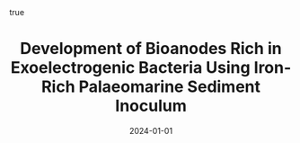 ---
id: ait-ittoDevelopmentBioanodesRich2024
title: Development of Bioanodes Rich in Exoelectrogenic Bacteria Using Iron-Rich Palaeomarine
  Sediment Inoculum
date: '2024-01-01'
authors:
- Ait-Itto, Fatima-Zahra and Behan, James A. and Martinez, Mathieu and Barrière, Frédéric
doi: 10.1016/j.bioelechem.2023.108618
publication: 'In: *Bioelectrochemistry* 156'
publication_types:
- '1'
selected: false
tags: []
projects: []
math: true
url: https://doi.org/10.1016/j.bioelechem.2023.108618
external: true

---